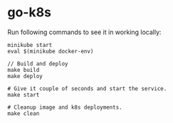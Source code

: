 # go-k8s

Run following commands to see it in working locally:

```
minikube start
eval $(minikube docker-env)

// Build and deploy
make build
make deploy

# Give it couple of seconds and start the service.
make start

# Cleanup image and k8s deployments.
make clean
```
